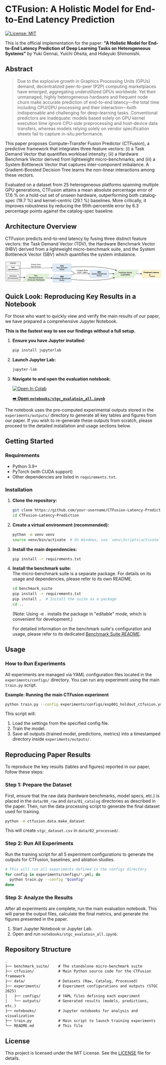 # CTFusion: A Holistic Model for End-to-End Latency Prediction

[![License: MIT](https://img.shields.io/badge/License-MIT-yellow.svg)](https://opensource.org/licenses/MIT)

This is the official implementation for the paper: **"A Holistic Model for End-to-End Latency Prediction of Deep Learning Tasks on Heterogeneous Systems"** by Yuki Gennai, Yuichi Ohsita, and Hideyuki Shimonishi.

## Abstract

> Due to the explosive growth in Graphics Processing Units (GPUs) demand, decentralized peer-to-peer (P2P) computing marketplaces have emerged, aggregating underutilized GPUs worldwide. Yet their unmanaged, highly heterogeneous hardware and frequent node churn make accurate prediction of end-to-end latency—the total time including CPU/GPU processing and their interaction—both indispensable and challenging for deep-learning tasks. Conventional predictors are inadequate: models based solely on GPU kernel execution time ignore CPU-side preprocessing and host–device data transfers, whereas models relying solely on vendor specification sheets fail to capture in-situ performance.

This paper proposes Compute–Transfer Fusion Predictor (CTFusion), a predictive framework that integrates three feature vectors: (i) a Task Demand Vector that quantifies workload intensity; (ii) a Hardware Benchmark Vector derived from lightweight micro-benchmarks; and (iii) a System Bottleneck Vector that captures inter-component imbalance. A Gradient-Boosted Decision Tree learns the non-linear interactions among these vectors.

Evaluated on a dataset from 25 heterogeneous platforms spanning multiple GPU generations, CTFusion attains a mean absolute percentage error of 17.6 % on a hold-out set of unseen hardware, outperforming both catalog-spec (19.7 %) and kernel-centric (29.1 %) baselines. More critically, it improves robustness by reducing the 95th-percentile error by 6.3 percentage points against the catalog-spec baseline.

## Architecture Overview

CTFusion predicts end-to-end latency by fusing three distinct feature vectors: the Task Demand Vector (TDV), the Hardware Benchmark Vector (HBV) derived from a lightweight micro-benchmark suite, and the System Bottleneck Vector (SBV) which quantifies the system imbalance.

![CTFusion Architecture](./imgs/CTFusion_overview.png)

## Quick Look: Reproducing Key Results in a Notebook

For those who want to quickly view and verify the main results of our paper, we have prepared a comprehensive Jupyter Notebook.

**This is the fastest way to see our findings without a full setup.**

1.  **Ensure you have Jupyter installed:**
    ```bash
    pip install jupyterlab
    ```
2.  **Launch Jupyter Lab:**
    ```bash
    jupyter-lab
    ```
3.  **Navigate to and open the evaluation notebook:**

    [![Open In Colab](https://colab.research.google.com/assets/colab-badge.svg)](https://colab.research.google.com/github/gen-yuu/ctfusion-latency-prediction/blob/master/notebooks/stgc_evalatoin_all.ipynb)

    **[➡️ Open `notebooks/stgc_evalatoin_all.ipynb`](./notebooks/stgc_evalatoin_all.ipynb)**

The notebook uses the pre-computed experimental outputs stored in the `experiments/outputs/` directory to generate all key tables and figures from our paper. If you wish to re-generate these outputs from scratch, please proceed to the detailed installation and usage sections below.

## Getting Started

### Requirements

- Python 3.9+
- PyTorch (with CUDA support)
- Other dependencies are listed in `requirements.txt`.

### Installation

1.  **Clone the repository:**

    ```bash
    git clone https://github.com/your-username/CTFusion-Latency-Prediction.git
    cd CTFusion-Latency-Prediction
    ```

2.  **Create a virtual environment (recommended):**

    ```bash
    python -m venv venv
    source venv/bin/activate  # On Windows, use `venv\Scripts\activate`
    ```

3.  **Install the main dependencies:**

    ```bash
    pip install -r requirements.txt
    ```

4.  **Install the benchmark suite:**  
    The micro-benchmark suite is a separate package. For details on its usage and dependencies, please refer to its own README.

    ```bash
    cd benchmark_suite
    pip install -r requirements.txt
    pip install .  # Install the suite as a package
    cd ..
    ```

    (Note: Using -e . installs the package in "editable" mode, which is convenient for development.)

    For detailed information on the benchmark suite's configuration and usage, please refer to its dedicated [Benchmark Suite README](./benchmark_suite/README.md).

## Usage

### How to Run Experiments

All experiments are managed via YAML configuration files located in the `experiments/configs/` directory. You can run any experiment using the main `train.py` script.

**Example: Running the main CTFusion experiment**

```bash
python train.py --config experiments/configs/exp001_holdout_ctfusion.yml
```

This script will:

1.  Load the settings from the specified config file.
2.  Train the model.
3.  Save all outputs (trained model, predictions, metrics) into a timestamped directory inside `experiments/outputs/`.

## Reproducing Paper Results

To reproduce the key results (tables and figures) reported in our paper, follow these steps:

### Step 1: Prepare the Dataset

First, ensure that the raw data (hardware benchmarks, model specs, etc.) is placed in the `data/00_raw` and `data/01_catalog` directories as described in the paper. Then, run the data processing script to generate the final dataset used for training.

```bash
python -m ctfusion.data.make_dataset
```

This will create `stgc_dataset.csv` in `data/02_processed/`.

### Step 2: Run All Experiments

Run the training script for all 5 experiment configurations to generate the outputs for CTFusion, baselines, and ablation studies.

```bash
# This will run all experiments defined in the configs directory
for config in experiments/configs/*.yml; do
  python train.py --config "$config"
done
```

### Step 3: Analyze the Results

After all experiments are complete, run the main evaluation notebook. This will parse the output files, calculate the final metrics, and generate the figures presented in the paper.

1.  Start Jupyter Notebook or Jupyter Lab.
2.  Open and run `notebooks/stgc_evalatoin_all.ipynb`.

## Repository Structure

```
.
├── benchmark_suite/    # The standalone micro-benchmark suite
├── ctfusion/           # Main Python source code for the CTFusion framework
├── data/               # Datasets (Raw, Catalog, Processed)
├── experiments/        # Experiment configurations and outputs (STGC 2025)
│   ├── configs/        # YAML files defining each experiment
│   └── outputs/        # Generated results (models, predictions, etc.)
├── notebooks/          # Jupyter notebooks for analysis and visualization
├── train.py            # Main script to launch training experiments
└── README.md           # This file
```

## License

This project is licensed under the MIT License. See the [LICENSE](./LICENSE) file for details.
